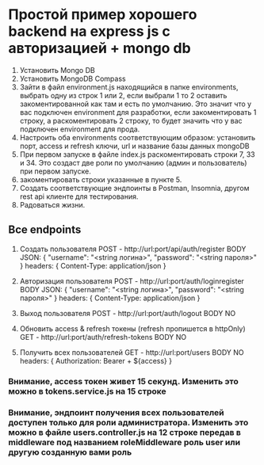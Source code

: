 # Простой пример хорошего backend на express js с авторизацией + mongo db

1. Установить Mongo DB
2. Установить MongoDB Compass
3. Зайти в файл environment.js находящийся в папке environments, выбрать одну из строк 1 или 2, если выбрали 1 то 2 оставить закоментированной как там и есть по умолчанию. Это значит что у вас подключен environment для разработки, если закоментировать 1 строку, а раскоментировать 2 строку, то будет значить что у вас подключен environment для прода.
4. Настроить оба environments соответствующим образом: установить порт, access и refresh ключи, url и название базы данных mongoDB
5. При первом запуске в файле index.js раскоментировать строки 7, 33 и 34. Это создаст две роли по умолчанию (админ и пользователь) при первом запуске.
6. закоментировать строки указанные в пункте 5.
7. Создать соответствующие эндпоинты в Postman, Insomnia, другом rest api клиенте для тестирования.
8. Радоваться жизни.

## Все endpoints

1. Создать пользователя
   POST - http://url:port/api/auth/register
   BODY JSON: {
   "username": "<string логина>",
   "password": "<string пароля>"
   }
   headers: {
   Content-Type: application/json
   }

2. Авторизация пользователя
   POST - http://url:port/auth/loginregister
   BODY JSON: {
   "username": "<string логина>",
   "password": "<string пароля>"
   }
   headers: {
   Content-Type: application/json
   }

3. Выход пользователя
   POST - http://url:port/auth/logout
   BODY NO

4. Обновить access & refresh токены (refresh пропишется в httpOnly)
   GET - http://url:port/auth/refresh-tokens
   BODY NO

5. Получить всех пользователей
   GET - http://url:port/users
   BODY NO
   headers: {
   Authorization: Bearer + ${access}
   }

### Внимание, access токен живет 15 секунд. Изменить это можно в tokens.service.js на 15 строке

### Внимание, эндпоинт получения всех пользователей доступен только для роли администратора. Изменить это можно в файле users.controller.js на 12 строке передав в middleware под названием roleMiddleware роль user или другую созданную вами роль
